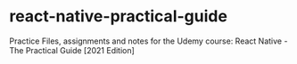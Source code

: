 # react-native-practical-guide
Practice Files, assignments and notes for the Udemy course: React Native - The Practical Guide [2021 Edition]
